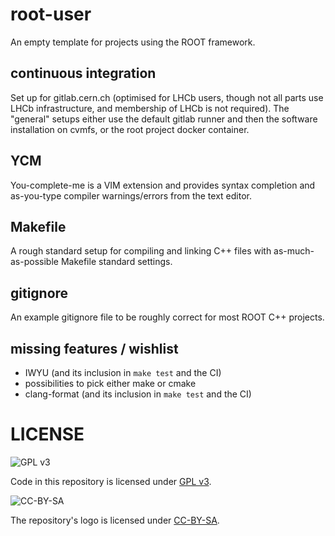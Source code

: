 # root-user

An empty template for projects using the ROOT framework.

## continuous integration

Set up for gitlab.cern.ch (optimised for LHCb users, though not all parts use
LHCb infrastructure, and membership of LHCb is not required). The "general"
setups either use the default gitlab runner and then the software installation
on cvmfs, or the root project docker container.

## YCM

You-complete-me is a VIM extension and provides syntax completion and
as-you-type compiler warnings/errors from the text editor.

## Makefile

A rough standard setup for compiling and linking C++ files with
as-much-as-possible Makefile standard settings.

## gitignore

An example gitignore file to be roughly correct for most ROOT C++ projects.

## missing features / wishlist

 - IWYU (and its inclusion in `make test` and the CI)
 - possibilities to pick either make or cmake
 - clang-format (and its inclusion in `make test` and the CI)

# LICENSE

![GPL v3](https://www.gnu.org/graphics/gplv3-88x31.png)

Code in this repository is licensed under [GPL v3](LICENSE).

![CC-BY-SA](https://mirrors.creativecommons.org/presskit/buttons/88x31/png/by-sa.png)

The repository's logo is licensed under [CC-BY-SA](CC-BY-SA).
